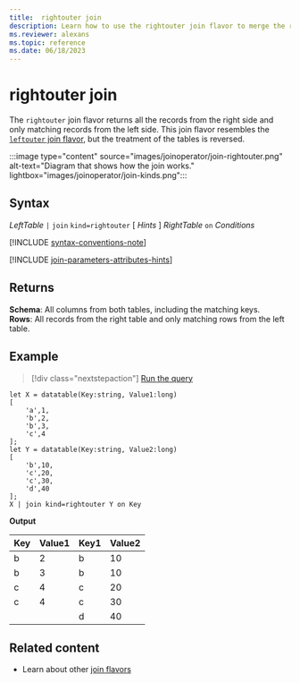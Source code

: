 ```yaml
---
title:  rightouter join
description: Learn how to use the rightouter join flavor to merge the rows of two tables. 
ms.reviewer: alexans
ms.topic: reference
ms.date: 06/18/2023
---
```


# rightouter join

The `rightouter` join flavor returns all the records from the right side and only matching records from the left side. This join flavor resembles the [`leftouter` join flavor](join-leftouter.md), but the treatment of the tables is reversed.

:::image type="content" source="images/joinoperator/join-rightouter.png" alt-text="Diagram that shows how the join works." lightbox="images/joinoperator/join-kinds.png":::

## Syntax

*LeftTable* `|` `join` `kind=rightouter` [ *Hints* ] *RightTable* `on` *Conditions*

[!INCLUDE [syntax-conventions-note](../../includes/syntax-conventions-note.md)]

[!INCLUDE [join-parameters-attributes-hints](../../includes/join-parameters-attributes-hints.md)]

## Returns

**Schema**: All columns from both tables, including the matching keys.  
**Rows**: All records from the right table and only matching rows from the left table.

## Example

> [!div class="nextstepaction"]
> <a href="https://dataexplorer.azure.com/clusters/help/databases/Samples?query=H4sIAAAAAAAAA8tJLVGIULBVSEksAcKknFQN79RKq+KSosy8dB2FsMSc0lRDq5z8vHRNrmguBSBQT1TXMdSBMJPUdYwQTGMoM1ldx4Qr1porB2h0JH6jjVCNBhpiaIAwxQiJbQxjpwBNNwAZH6FQo5CVn5mnkJ2Zl2JblJmeUZJfWpJaBLQzP08BaBUAPvRgAtsAAAA=" target="_blank">Run the query</a>

```kusto
let X = datatable(Key:string, Value1:long)
[
    'a',1,
    'b',2,
    'b',3,
    'c',4
];
let Y = datatable(Key:string, Value2:long)
[
    'b',10,
    'c',20,
    'c',30,
    'd',40
];
X | join kind=rightouter Y on Key
```

**Output**

|Key|Value1|Key1|Value2|
|---|---|---|---|
|b|2|b|10|
|b|3|b|10|
|c|4|c|20|
|c|4|c|30|
|||d|40|

## Related content

* Learn about other [join flavors](join-operator.md#returns)
